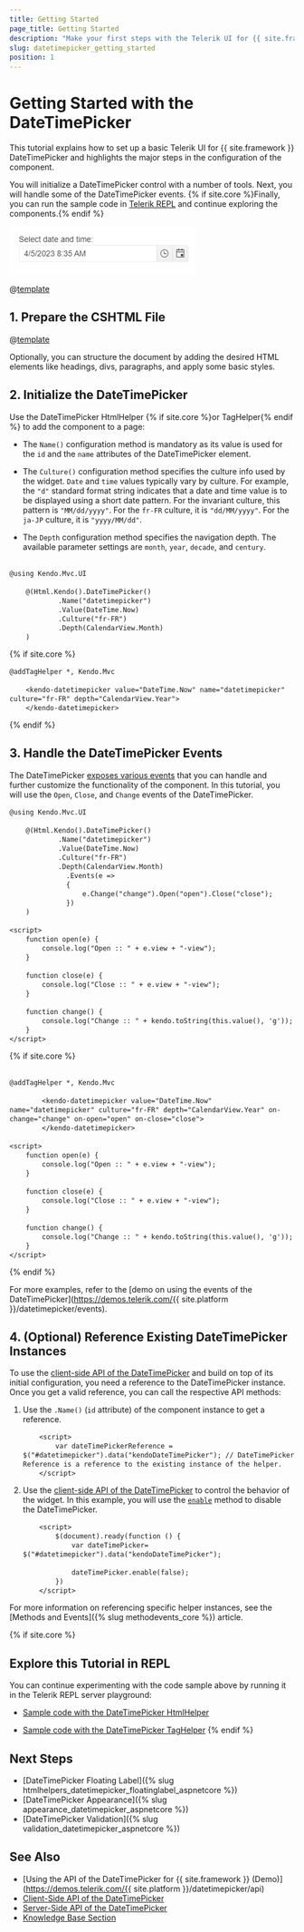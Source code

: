 ```yaml
---
title: Getting Started
page_title: Getting Started
description: "Make your first steps with the Telerik UI for {{ site.framework }} DateTimePicker component by following a complete step-by-step tutorial."
slug: datetimepicker_getting_started
position: 1
---
```


# Getting Started with the DateTimePicker

This tutorial explains how to set up a basic Telerik UI for {{ site.framework }} DateTimePicker and highlights the major steps in the configuration of the component.

You will initialize a DateTimePicker control with a number of tools. Next, you will handle some of the DateTimePicker events. {% if site.core %}Finally, you can run the sample code in [Telerik REPL](https://netcorerepl.telerik.com/) and continue exploring the components.{% endif %}

 ![Sample Telerik UI for {{ site.framework }} DateTimePicker](./images/datetimepicker-getting-started.png)

@[template](/_contentTemplates/core/getting-started-prerequisites.md#repl-component-gs-prerequisites)

## 1. Prepare the CSHTML File

@[template](/_contentTemplates/core/getting-started-directives.md#gs-adding-directives)

Optionally, you can structure the document by adding the desired HTML elements like headings, divs, paragraphs, and apply some basic styles.

## 2. Initialize the DateTimePicker

Use the DateTimePicker HtmlHelper {% if site.core %}or TagHelper{% endif %} to add the component to a page:

* The `Name()` configuration method is mandatory as its value is used for the `id` and the `name` attributes of the DateTimePicker element.

* The `Culture()` configuration method specifies the culture info used by the widget. `Date` and `time` values typically vary by culture. For example, the `"d"` standard format string indicates that a date and time value is to be displayed using a short date pattern. For the invariant culture, this pattern is `"MM/dd/yyyy"`. For the `fr-FR` culture, it is `"dd/MM/yyyy"`. For the `ja-JP` culture, it is `"yyyy/MM/dd"`.

* The `Depth` configuration method specifies the navigation depth. The available parameter settings are `month`, `year`, `decade`, and `century`.

```HtmlHelper

@using Kendo.Mvc.UI

    @(Html.Kendo().DateTimePicker()
            .Name("datetimepicker")
            .Value(DateTime.Now)
            .Culture("fr-FR")
            .Depth(CalendarView.Month)
    )
```

{% if site.core %}
```TagHelper
@addTagHelper *, Kendo.Mvc

    <kendo-datetimepicker value="DateTime.Now" name="datetimepicker" culture="fr-FR" depth="CalendarView.Year">
    </kendo-datetimepicker>

```
{% endif %}

## 3. Handle the DateTimePicker Events

The DateTimePicker [exposes various events](/api/kendo.mvc.ui.fluent/datetimepickereventbuilder) that you can handle and further customize the functionality of the component. In this tutorial, you will use the `Open`, `Close`, and `Change` events of the DateTimePicker.

```HtmlHelper
@using Kendo.Mvc.UI

    @(Html.Kendo().DateTimePicker()
            .Name("datetimepicker")
            .Value(DateTime.Now)
            .Culture("fr-FR")
            .Depth(CalendarView.Month)
              .Events(e =>
              {
                  e.Change("change").Open("open").Close("close");
              })
    )

<script>
    function open(e) {
        console.log("Open :: " + e.view + "-view");
    }

    function close(e) {
        console.log("Close :: " + e.view + "-view");
    }

    function change() {
        console.log("Change :: " + kendo.toString(this.value(), 'g'));
    }
</script>
```
{% if site.core %}
```TagHelper

@addTagHelper *, Kendo.Mvc

        <kendo-datetimepicker value="DateTime.Now" name="datetimepicker" culture="fr-FR" depth="CalendarView.Year" on-change="change" on-open="open" on-close="close">
        </kendo-datetimepicker>

<script>
    function open(e) {
        console.log("Open :: " + e.view + "-view");
    }

    function close(e) {
        console.log("Close :: " + e.view + "-view");
    }

    function change() {
        console.log("Change :: " + kendo.toString(this.value(), 'g'));
    }
</script>
```
{% endif %}

For more examples, refer to the [demo on using the events of the DateTimePicker](https://demos.telerik.com/{{ site.platform }}/datetimepicker/events).

## 4. (Optional) Reference Existing DateTimePicker Instances

To use the [client-side API of the DateTimePicker](https://docs.telerik.com/kendo-ui/api/javascript/ui/datetimepicker) and build on top of its initial configuration, you need a reference to the DateTimePicker instance. Once you get a valid reference, you can call the respective API methods:

1. Use the `.Name()` (`id` attribute) of the component instance to get a reference.

    ```script
        <script>
            var dateTimePickerReference = $("#datetimepicker").data("kendoDateTimePicker"); // DateTimePicker Reference is a reference to the existing instance of the helper.
        </script>
    ```

1. Use the [client-side API of the DateTimePicker](https://docs.telerik.com/kendo-ui/api/javascript/ui/datetimepicker) to control the behavior of the widget. In this example, you will use the [`enable`](https://docs.telerik.com/kendo-ui/api/javascript/ui/datetimepicker/methods/enable) method to disable the DateTimePicker.

    ```script
        <script>
            $(document).ready(function () {
                var dateTimePicker= $("#datetimepicker").data("kendoDateTimePicker");

                dateTimePicker.enable(false);
            })
        </script>
    ```

For more information on referencing specific helper instances, see the [Methods and Events]({% slug methodevents_core %}) article.

{% if site.core %}

## Explore this Tutorial in REPL

You can continue experimenting with the code sample above by running it in the Telerik REPL server playground:

* [Sample code with the DateTimePicker HtmlHelper](https://netcorerepl.telerik.com/mdYowWFc11JLqmR846)

* [Sample code with the DateTimePicker TagHelper](https://netcorerepl.telerik.com/GdYyGsFQ129QUP4631)
{% endif %}

## Next Steps

* [DateTimePicker Floating Label]({% slug htmlhelpers_datetimepicker_floatinglabel_aspnetcore %})
* [DateTimePicker Appearance]({% slug appearance_datetimepicker_aspnetcore %})
* [DateTimePicker Validation]({% slug validation_datetimepicker_aspnetcore %})

## See Also

* [Using the API of the DateTimePicker for {{ site.framework }} (Demo)](https://demos.telerik.com/{{ site.platform }}/datetimepicker/api)
* [Client-Side API of the DateTimePicker](https://docs.telerik.com/kendo-ui/api/javascript/ui/datetimepicker)
* [Server-Side API of the DateTimePicker](/api/datetimepicker)
* [Knowledge Base Section](/knowledge-base)
